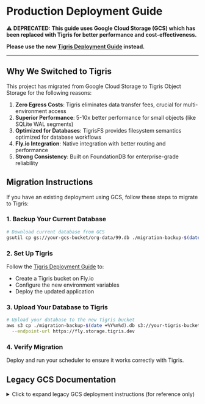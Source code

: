 # Production Deployment Guide

⚠️ **DEPRECATED: This guide uses Google Cloud Storage (GCS) which has been replaced with Tigris for better performance and cost-effectiveness.**

**Please use the new [Tigris Deployment Guide](./TIGRIS_DEPLOYMENT.md) instead.**

---

## Why We Switched to Tigris

This project has migrated from Google Cloud Storage to Tigris Object Storage for the following reasons:

1. **Zero Egress Costs**: Tigris eliminates data transfer fees, crucial for multi-environment access
2. **Superior Performance**: 5-10x better performance for small objects (like SQLite WAL segments)
3. **Optimized for Databases**: TigrisFS provides filesystem semantics optimized for database workflows
4. **Fly.io Integration**: Native integration with better routing and performance
5. **Strong Consistency**: Built on FoundationDB for enterprise-grade reliability

## Migration Instructions

If you have an existing deployment using GCS, follow these steps to migrate to Tigris:

### 1. Backup Your Current Database

```bash
# Download current database from GCS
gsutil cp gs://your-gcs-bucket/org-data/99.db ./migration-backup-$(date +%Y%m%d).db
```

### 2. Set Up Tigris

Follow the [Tigris Deployment Guide](./TIGRIS_DEPLOYMENT.md) to:
- Create a Tigris bucket on Fly.io
- Configure the new environment variables
- Deploy the updated application

### 3. Upload Your Database to Tigris

```bash
# Upload your database to the new Tigris bucket
aws s3 cp ./migration-backup-$(date +%Y%m%d).db s3://your-tigris-bucket/org-data/99.db \
  --endpoint-url https://fly.storage.tigris.dev
```

### 4. Verify Migration

Deploy and run your scheduler to ensure it works correctly with Tigris.

## Legacy GCS Documentation

<details>
<summary>Click to expand legacy GCS deployment instructions (for reference only)</summary>

This guide covers the production deployment of the OCaml Email Scheduler on Fly.io with Google Cloud Storage (GCS) integration.

## Architecture Overview

The system uses a **sqlite3_rsync + GCS** architecture for robust, production-ready database synchronization:

1. **OCaml Application**: Core business logic with native SQLite bindings
2. **Fly.io**: Container orchestration and execution platform
3. **Google Cloud Storage**: Persistent database storage with versioning
4. **sqlite3_rsync**: High-performance database synchronization

## Prerequisites

### 1. Google Cloud Setup

1. Create a GCS bucket for database storage:
   ```bash
   gsutil mb gs://your-email-scheduler-bucket
   ```

2. **CRITICAL**: Enable Object Versioning on the bucket for backup protection:
   ```bash
   gsutil versioning set on gs://your-email-scheduler-bucket
   ```

3. Create a service account with Storage Admin permissions:
   ```bash
   gcloud iam service-accounts create email-scheduler-sa
   gcloud projects add-iam-policy-binding YOUR_PROJECT_ID \
     --member="serviceAccount:email-scheduler-sa@YOUR_PROJECT_ID.iam.gserviceaccount.com" \
     --role="roles/storage.admin"
   ```

4. Generate and download the service account key:
   ```bash
   gcloud iam service-accounts keys create keyfile.json \
     --iam-account=email-scheduler-sa@YOUR_PROJECT_ID.iam.gserviceaccount.com
   ```

### 2. Fly.io Setup

1. Install flyctl:
   ```bash
   curl -L https://fly.io/install.sh | sh
   ```

2. Authenticate:
   ```bash
   flyctl auth login
   ```

## Deployment Process

### 1. Set Secrets

Set the GCS keyfile as a secret (replace with actual keyfile content):
```bash
flyctl secrets set GCS_KEYFILE_JSON="$(cat keyfile.json)"
```

### 2. Update Configuration

Edit `fly.toml` and update:
```toml
[env]
  GCS_BUCKET_NAME = "your-email-scheduler-bucket"
  ORG_ID = "99"  # Your organization ID
```

### 3. Deploy

For first deployment:
```bash
flyctl launch
```

For subsequent deployments:
```bash
flyctl deploy
```

### 4. Verify Deployment

Check logs to ensure successful startup:
```bash
flyctl logs
```

Expected log sequence:
```
🚀 Starting Email Scheduler with GCS Sync...
🔐 Setting up GCS authentication...
📁 Mounting GCS bucket: your-bucket...
✅ GCS bucket mounted successfully
📥 Syncing database from GCS to local working copy...
✅ Database synced from GCS successfully
🏃 Running OCaml Email Scheduler...
✅ OCaml scheduler completed successfully
📤 Syncing modified database back to GCS...
✅ Database synced back to GCS successfully
🎉 Email Scheduler completed successfully!
```

## Backup and Recovery Strategy

### Primary Backup: GCS Object Versioning

**Object Versioning is your primary safety net.** When enabled on your GCS bucket, every change to the database creates a new version while preserving the previous versions.

#### Recovery Procedure

If the database becomes corrupted or you need to restore a previous state:

1. **Via Google Cloud Console** (Recommended):
   - Navigate to Cloud Storage → Your Bucket
   - Find the `org-data/99.db` object
   - Click on the object name
   - Go to the "Version history" tab
   - Select the version you want to restore
   - Click "Restore" to make it the current version

2. **Via Command Line**:
   ```bash
   # List all versions
   gsutil ls -a gs://your-bucket/org-data/99.db
   
   # Restore a specific version (replace GENERATION with actual number)
   gsutil cp gs://your-bucket/org-data/99.db#GENERATION gs://your-bucket/org-data/99.db
   ```

### Secondary Backup: Manual Snapshots

For critical operations, create manual backups:
```bash
# Download current database
gsutil cp gs://your-bucket/org-data/99.db ./backup-$(date +%Y%m%d-%H%M%S).db

# Upload a backup
gsutil cp ./backup.db gs://your-bucket/backups/manual-backup-$(date +%Y%m%d-%H%M%S).db
```

## Monitoring and Logging

### Viewing Logs

Real-time logs:
```bash
flyctl logs -f
```

Historical logs:
```bash
flyctl logs --since 1h
```

### Key Metrics to Monitor

1. **Scheduler Completion**: Look for "🎉 Email Scheduler completed successfully!"
2. **Sync Success**: Verify both download and upload sync operations
3. **Error Patterns**: Watch for "❌ ERROR:" messages
4. **Performance**: Monitor execution time and contact processing rates

### Alerting

Set up monitoring for:
- Failed scheduler runs
- GCS sync failures
- Container restart loops
- High memory usage

## Troubleshooting

### Common Issues

#### 1. GCS Authentication Failure
```
❌ ERROR: GCS_KEYFILE_JSON environment variable is not set
```
**Solution**: Ensure the secret is set correctly:
```bash
flyctl secrets set GCS_KEYFILE_JSON="$(cat keyfile.json)"
```

#### 2. Mount Failure
```
❌ ERROR: Failed to mount GCS bucket
```
**Solutions**:
- Verify bucket name in `fly.toml`
- Check service account permissions
- Ensure gcsfuse is working in container

#### 3. Database Sync Failure
```
❌ ERROR: Failed to sync database from GCS
```
**Solutions**:
- Check if database file exists on GCS
- Verify sqlite3_rsync is working
- Check disk space on persistent volume

#### 4. OCaml Scheduler Failure
```
❌ ERROR: OCaml scheduler failed
```
**Solutions**:
- Review OCaml-specific error messages
- Check database schema compatibility
- Verify contact data integrity

### Emergency Recovery

If the system is completely broken:

1. **Restore Database from Backup**:
   - Use GCS versioning to restore known-good database
   - Verify database integrity

2. **Restart Application**:
   ```bash
   flyctl restart
   ```

3. **Scale Down/Up** (if persistent issues):
   ```bash
   flyctl scale count 0
   flyctl scale count 1
   ```

## Performance Optimization

### Resource Tuning

Monitor resource usage and adjust `fly.toml`:
```toml
[[vm]]
  memory = "8gb"    # Increase if needed
  cpu_kind = "performance"
  cpus = 8          # Scale with contact volume
```

### Database Optimization

The OCaml scheduler includes automatic SQLite optimization:
- WAL mode for concurrent access
- Large cache sizes for bulk operations
- Optimized indexes for query performance

## Security Best Practices

1. **Secrets Management**:
   - Never commit GCS keyfiles to version control
   - Rotate service account keys regularly
   - Use Fly.io secrets for sensitive data

2. **Access Control**:
   - Limit GCS bucket access to scheduler service account only
   - Use least-privilege IAM roles
   - Monitor GCS access logs

3. **Network Security**:
   - Use private networking where possible
   - Enable GCS bucket encryption

## Maintenance

### Regular Tasks

1. **Monthly**: Review GCS storage costs and clean up old versions if needed
2. **Quarterly**: Rotate service account keys
3. **As Needed**: Update base Docker images for security patches

### Updates

To deploy updates:
```bash
git pull origin main
flyctl deploy
```

Always test updates in a staging environment first.

## Support

For issues with:
- **OCaml Application**: Check application logs and contact data
- **Fly.io Platform**: Use `flyctl doctor` and Fly.io support
- **GCS Integration**: Verify authentication and bucket permissions
- **Database Issues**: Check SQLite file integrity and sync logs

</details>